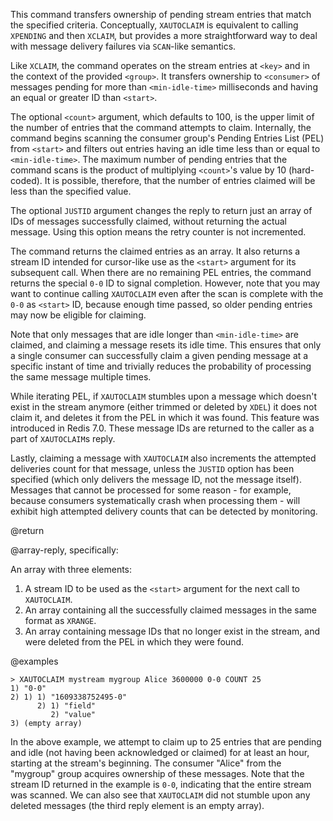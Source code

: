 This command transfers ownership of pending stream entries that match the specified criteria. Conceptually, `XAUTOCLAIM`  is equivalent to calling `XPENDING` and then `XCLAIM`,
but provides a more straightforward way to deal with message delivery failures via `SCAN`-like semantics.

Like `XCLAIM`, the command operates on the stream entries at `<key>` and in the context of the provided `<group>`.
It transfers ownership to `<consumer>` of messages pending for more than `<min-idle-time>` milliseconds and having an equal or greater ID than `<start>`.

The optional `<count>` argument, which defaults to 100, is the upper limit of the number of entries that the command attempts to claim.
Internally, the command begins scanning the consumer group's Pending Entries List (PEL) from `<start>` and filters out entries having an idle time less than or equal to `<min-idle-time>`.
The maximum number of pending entries that the command scans is the product of multiplying `<count>`'s value by 10 (hard-coded).
It is possible, therefore, that the number of entries claimed will be less than the specified value.

The optional `JUSTID` argument changes the reply to return just an array of IDs of messages successfully claimed, without returning the actual message.
Using this option means the retry counter is not incremented.

The command returns the claimed entries as an array. It also returns a stream ID intended for cursor-like use as the `<start>` argument for its subsequent call.
When there are no remaining PEL entries, the command returns the special `0-0` ID to signal completion.
However, note that you may want to continue calling `XAUTOCLAIM` even after the scan is complete with the `0-0` as `<start>` ID, because enough time passed, so older pending entries may now be eligible for claiming.

Note that only messages that are idle longer than `<min-idle-time>` are claimed, and claiming a message resets its idle time.
This ensures that only a single consumer can successfully claim a given pending message at a specific instant of time and trivially reduces the probability of processing the same message multiple times.

While iterating PEL, if `XAUTOCLAIM` stumbles upon a message which doesn't exist in the stream anymore (either trimmed or deleted by `XDEL`) it does not claim it, and deletes it from the PEL in which it was found. This feature was introduced in Redis 7.0.
These message IDs are returned to the caller as a part of `XAUTOCLAIM`s reply.

Lastly, claiming a message with `XAUTOCLAIM` also increments the attempted deliveries count for that message, unless the `JUSTID` option has been specified (which only delivers the message ID, not the message itself).
Messages that cannot be processed for some reason - for example, because consumers systematically crash when processing them - will exhibit high attempted delivery counts that can be detected by monitoring.

@return

@array-reply, specifically:

An array with three elements:

1. A stream ID to be used as the `<start>` argument for the next call to `XAUTOCLAIM`.
2. An array containing all the successfully claimed messages in the same format as `XRANGE`.
3. An array containing message IDs that no longer exist in the stream, and were deleted from the PEL in which they were found.

@examples

```
> XAUTOCLAIM mystream mygroup Alice 3600000 0-0 COUNT 25
1) "0-0"
2) 1) 1) "1609338752495-0"
      2) 1) "field"
         2) "value"
3) (empty array)
```

In the above example, we attempt to claim up to 25 entries that are pending and idle (not having been acknowledged or claimed) for at least an hour, starting at the stream's beginning.
The consumer "Alice" from the "mygroup" group acquires ownership of these messages.
Note that the stream ID returned in the example is `0-0`, indicating that the entire stream was scanned.
We can also see that `XAUTOCLAIM` did not stumble upon any deleted messages (the third reply element is an empty array).
